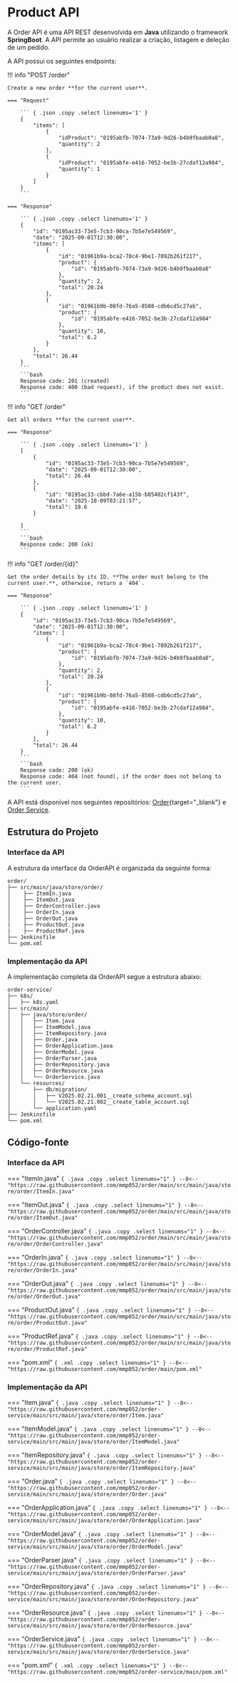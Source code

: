# Product API

A Order API é uma API REST desenvolvida em **Java** utilizando o framework **SpringBoot**. A API permite ao usuário realizar a criação, listagem e deleção de um pedido. 

A API possui os seguintes endpoints:

!!! info "POST /order"

    Create a new order **for the current user**.

    === "Request"

        ``` { .json .copy .select linenums='1' }
        {
            "items": [
                {
                    "idProduct": "0195abfb-7074-73a9-9d26-b4b9fbaab0a8",
                    "quantity": 2
                },
                {
                    "idProduct": "0195abfe-e416-7052-be3b-27cdaf12a984",
                    "quantity": 1
                }
            ]
        }
        ```

    === "Response"

        ``` { .json .copy .select linenums='1' }
        {
            "id": "0195ac33-73e5-7cb3-90ca-7b5e7e549569",
            "date": "2025-09-01T12:30:00",
            "items": [
                {
                    "id": "01961b9a-bca2-78c4-9be1-7092b261f217",
                    "product": {
                        "id": "0195abfb-7074-73a9-9d26-b4b9fbaab0a8"
                    },
                    "quantity": 2,
                    "total": 20.24
                },
                {
                    "id": "01961b9b-08fd-76a5-8508-cdb6cd5c27ab",
                    "product": {
                        "id": "0195abfe-e416-7052-be3b-27cdaf12a984"
                    },
                    "quantity": 10,
                    "total": 6.2
                }
            ],
            "total": 26.44
        }
        ```
        ```bash
        Response code: 201 (created)
        Response code: 400 (bad request), if the product does not exist.
        ```

!!! info "GET /order"

    Get all orders **for the current user**.

    === "Response"

        ``` { .json .copy .select linenums='1' }
        [
            {
                "id": "0195ac33-73e5-7cb3-90ca-7b5e7e549569",
                "date": "2025-09-01T12:30:00",
                "total": 26.44
            },
            {
                "id": "0195ac33-cbbd-7a6e-a15b-b85402cf143f",
                "date": "2025-10-09T03:21:57",
                "total": 18.6
            }
            
        ]
        ```
        ```bash
        Response code: 200 (ok)
        ```

!!! info "GET /order/{id}"

    Get the order details by its ID. **The order must belong to the current user.**, otherwise, return a `404`.

    === "Response"

        ``` { .json .copy .select linenums='1' }
        {
            "id": "0195ac33-73e5-7cb3-90ca-7b5e7e549569",
            "date": "2025-09-01T12:30:00",
            "items": [
                {
                    "id": "01961b9a-bca2-78c4-9be1-7092b261f217",
                    "product": {
                        "id": "0195abfb-7074-73a9-9d26-b4b9fbaab0a8",
                    },
                    "quantity": 2,
                    "total": 20.24
                },
                {
                    "id": "01961b9b-08fd-76a5-8508-cdb6cd5c27ab",
                    "product": {
                        "id": "0195abfe-e416-7052-be3b-27cdaf12a984",
                    },
                    "quantity": 10,
                    "total": 6.2
                }
            ],
            "total": 26.44
        }
        ```
        ```bash
        Response code: 200 (ok)
        Response code: 404 (not found), if the order does not belong to the current user.
        ```

A API está disponível nos seguintes repositórios: [Order](https://github.com/mmp052/order){target="_blank"} e [Order Service](https://github.com/mmp052/order-service).

## Estrutura do Projeto 

### Interface da API

A estrutura da interface da OrderAPI é organizada da seguinte forma:

```
order/
├── src/main/java/store/order/
│    ├── ItemIn.java
│    ├── ItemOut.java
│    ├── OrderController.java
│    ├── OrderIn.java
│    ├── OrderOut.java
|    ├── ProductOut.java
|    ├── ProductRef.java
├── Jenkinsfile
└── pom.xml
```

### Implementação da API

A implementação completa da OrderAPI segue a estrutura abaixo:

```
order-service/
├── k8s/
│   ├── k8s.yaml
├── src/main/
│   ├── java/store/order/
│   │   ├── Item.java
│   │   ├── ItemModel.java
│   │   ├── ItemRepository.java
│   │   ├── Order.java
│   │   ├── OrderApplication.java
│   │   ├── OrderModel.java
│   │   ├── OrderParser.java
│   │   ├── OrderRepository.java
│   │   ├── OrderResource.java
│   │   └── OrderService.java
│   └── resources/
│       ├── db/migration/
│       │   ├── V2025.02.21.001__create_schema_account.sql
│       │   └── V2025.02.21.002__create_table_account.sql
│       └── application.yaml
├── Jenkinsfile
└── pom.xml

```

## Código-fonte

### Interface da API

=== "ItemIn.java"
    ``` { .java .copy .select linenums="1" }
    --8<-- "https://raw.githubusercontent.com/mmp052/order/main/src/main/java/store/order/ItemIn.java"
    ```

=== "ItemOut.java"
    ``` { .java .copy .select linenums="1" }
    --8<-- "https://raw.githubusercontent.com/mmp052/order/main/src/main/java/store/order/ItemOut.java"
    ```

=== "OrderController.java"
    ``` { .java .copy .select linenums="1" }
    --8<-- "https://raw.githubusercontent.com/mmp052/order/main/src/main/java/store/order/OrderController.java"
    ```

=== "OrderIn.java"
    ``` { .java .copy .select linenums="1" }
    --8<-- "https://raw.githubusercontent.com/mmp052/order/main/src/main/java/store/order/OrderIn.java"    
    ```

=== "OrderOut.java"
    ``` { .java .copy .select linenums="1" }
    --8<-- "https://raw.githubusercontent.com/mmp052/order/main/src/main/java/store/order/OrderOut.java"
    ```

=== "ProductOut.java"
    ``` { .java .copy .select linenums="1" }
    --8<-- "https://raw.githubusercontent.com/mmp052/order/main/src/main/java/store/order/ProductOut.java"
    ```

=== "ProductRef.java"
    ``` { .java .copy .select linenums="1" }
    --8<-- "https://raw.githubusercontent.com/mmp052/order/main/src/main/java/store/order/ProductRef.java"
    ```

=== "pom.xml"
    ``` { .xml .copy .select linenums="1" }
    --8<-- "https://raw.githubusercontent.com/mmp052/order/main/pom.xml"
    ```

### Implementação da API

=== "Item.java"
    ``` { .java .copy .select linenums="1" }
    --8<-- "https://raw.githubusercontent.com/mmp052/order-service/main/src/main/java/store/order/Item.java"
    ```

=== "ItemModel.java"
    ``` { .java .copy .select linenums="1" }
    --8<-- "https://raw.githubusercontent.com/mmp052/order-service/main/src/main/java/store/order/ItemModel.java"
    ```

=== "ItemRepository.java"
    ``` { .java .copy .select linenums="1" }
    --8<-- "https://raw.githubusercontent.com/mmp052/order-service/main/src/main/java/store/order/ItemRepository.java"
    ```

=== "Order.java"
    ``` { .java .copy .select linenums="1" }
    --8<-- "https://raw.githubusercontent.com/mmp052/order-service/main/src/main/java/store/order/Order.java"
    ```

=== "OrderApplication.java"
    ``` { .java .copy .select linenums="1" }
    --8<-- "https://raw.githubusercontent.com/mmp052/order-service/main/src/main/java/store/order/OrderApplication.java"    
    ```

=== "OrderModel.java"
    ``` { .java .copy .select linenums="1" }
    --8<-- "https://raw.githubusercontent.com/mmp052/order-service/main/src/main/java/store/order/OrderModel.java"
    ```

=== "OrderParser.java"
    ``` { .java .copy .select linenums="1" }
    --8<-- "https://raw.githubusercontent.com/mmp052/order-service/main/src/main/java/store/order/OrderParser.java"
    ```

=== "OrderRepository.java"
    ``` { .java .copy .select linenums="1" }
    --8<-- "https://raw.githubusercontent.com/mmp052/order-service/main/src/main/java/store/order/OrderRepository.java"
    ```

=== "OrderResource.java"
    ``` { .java .copy .select linenums="1" }
    --8<-- "https://raw.githubusercontent.com/mmp052/order-service/main/src/main/java/store/order/OrderResource.java"
    ```

=== "OrderService.java"
    ``` { .java .copy .select linenums="1" }
    --8<-- "https://raw.githubusercontent.com/mmp052/order-service/main/src/main/java/store/order/OrderService.java"
    ```

=== "pom.xml"
    ``` { .xml .copy .select linenums="1" }
    --8<-- "https://raw.githubusercontent.com/mmp052/order-service/main/pom.xml"
    ```